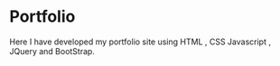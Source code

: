 # Portfolio
Here I have developed my portfolio site using HTML , CSS Javascript , JQuery and BootStrap.
